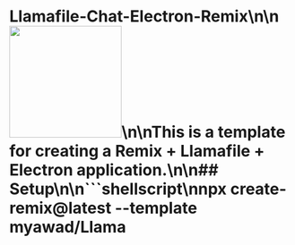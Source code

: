 # Llamafile-Chat-Electron-Remix\n\n<img src="./public/favicon.png" width="200" />\n\nThis is a template for creating a Remix + Llamafile + Electron application.\n\n## Setup\n\n```shellscript\nnpx create-remix@latest --template myawad/Llama